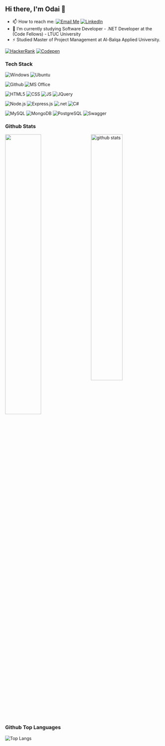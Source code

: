 ## Hi there, I'm Odai 👋

- 📫 How to reach me: 
<a href="mailto:odai.al.obeidat950@gmail.com">![Email Me](https://img.shields.io/badge/Gmail-D14836?style=for-the-badge&logo=gmail&logoColor=white)</a>
<a href="https://www.linkedin.com/in/odai-al-obeidat-a81b42266/" target="_blank">![LinkedIn](https://img.shields.io/badge/LinkedIn-0077B5?style=for-the-badge&logo=linkedin&logoColor=white)</a>
- 🔭 I’m currently studying Software Developer - .NET Developer at the (Code Fellows) - LTUC University
- ⚡ Studied Master of Project Management at Al-Balqa Applied University.

[![HackerRank](https://img.shields.io/badge/odai_al_obeidat1_jo-brightgreen?logo=HackerRank&logoColor=Green&labelColor=black)](https://www.hackerrank.com/Ody950)
[![Codepen](https://img.shields.io/badge/Codewars-Ody950-maroon?logo=codewars&logoColor=maroon&labelColor=black)](https://www.codewars.com/users/Ody950)


### Tech Stack
<!-- <img alt="" src="" /> -->
<p>
    <img alt="Windows" src="https://img.shields.io/badge/Windows-0078D6?style=for-the-badge&logo=windows&logoColor=white" />
    <img alt="Ubuntu" src="https://img.shields.io/badge/Ubuntu-E95420?style=for-the-badge&logo=ubuntu&logoColor=white" />
</p>

<p>
    <img alt="Github" src="https://img.shields.io/badge/GitHub-100000?style=for-the-badge&logo=github&logoColor=white" />
    <img alt="MS Office" src="https://img.shields.io/badge/Microsoft_Office-D83B01?style=for-the-badge&logo=microsoft-office&logoColor=white" />
</p>

<p>
    <img alt="HTML5" src="https://img.shields.io/badge/HTML5-E34F26?style=for-the-badge&logo=html5&logoColor=white" />
    <img alt="CSS" src="https://img.shields.io/badge/CSS-239120?&style=for-the-badge&logo=css3&logoColor=white" />
    <img alt="JS" src="https://img.shields.io/badge/JavaScript-F7DF1E?style=for-the-badge&logo=javascript&logoColor=black" />
    <img alt="JQuery" src="https://img.shields.io/badge/jQuery-0769AD?style=for-the-badge&logo=jquery&logoColor=white" />
</p>
<p>
    <img alt="Node.js" src="https://img.shields.io/badge/Node.js-43853D?style=for-the-badge&logo=node.js&logoColor=white" />
    <img alt="Express.js" src="https://img.shields.io/badge/Express.js-404D59?style=for-the-badge" />
    <img alt=".net" src="https://img.shields.io/badge/.NET-5C2D91?style=for-the-badge&logo=.net&logoColor=white" />
    <img alt="C#" src="https://img.shields.io/badge/C%23-239120?style=for-the-badge&logo=c-sharp&logoColor=white" />
   
</p>
<p>
    <img alt="MySQL" src="https://img.shields.io/badge/MySQL-00000F?style=for-the-badge&logo=mysql&logoColor=white" />
    <img alt="MongoDB" src="https://img.shields.io/badge/MongoDB-4EA94B?style=for-the-badge&logo=mongodb&logoColor=white" />
    <img alt="PostgreSQL" src="https://img.shields.io/badge/-PostgreSQL-000000?style=flat&logo=postgresql&logoColor=ffffff&labelColor=336791" />
    <img alt="Swagger" src="https://img.shields.io/badge/-Swagger-%23Clojure?style=for-the-badge&logo=swagger&logoColor=white" />
</p>

### Github Stats
<img src="https://github-readme-stats.vercel.app/api?username=Ody950&show_icons=true&theme=gotham" alt="github stats" width="45%" align="right"/>
<img src="https://github-readme-streak-stats.herokuapp.com/?user=Ody950&theme=dark" width="48%" >

### Github Top Languages
 ![Top Langs](https://github-readme-stats.vercel.app/api/top-langs/?username=Ody950&layout=compact)


